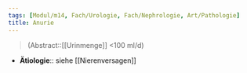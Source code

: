 ```yaml
---
tags: [Modul/m14, Fach/Urologie, Fach/Nephrologie, Art/Pathologie]
title: Anurie
---
```

> (Abstract::[[Urinmenge]] <100 ml/d)
- **Ätiologie**:: siehe [[Nierenversagen]]
